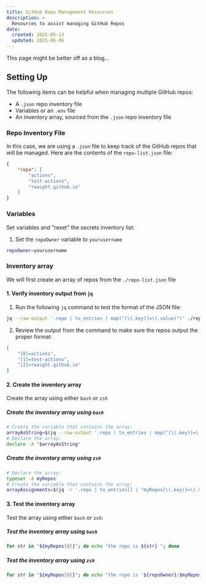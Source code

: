 ```yaml
---
title: GitHub Repo Management Resources
description: >
  Resources to assist managing GitHub Repos
date:
  created: 2025-05-13
  updated: 2025-06-06
---
```


<!--- Do not use a H1 element when the title is set in the frontmatter --->
<!--- # Coding Resources --->

This page might be better off as a blog...


## Setting Up

The following items can be helpful when managing multiple GitHub repos:

- A `.json` repo inventory file
- Variables or an `.env` file
- An inventory array, sourced from the `.json` repo inventory file


### Repo Inventory File

In this case, we are using a `.json` file to keep track of the GitHub repos that will be managed.
Here are the contents of the `repo-list.json` file:

```json
{
    "repo": [
        "actions",
        "test-actions",
        "rwaight.github.io"
    ]
}
```

### Variables

Set variables and "reset" the secrets inventory list:

1. Set the `repoOwner` variable to `yourusername`
```bash
repoOwner=yourusername
```


### Inventory array

We will first create an array of repos from the `./repo-list.json` file

#### 1. Verify inventory output from `jq`

1. Run the following `jq` command to test the format of the JSON file:
```bash
jq --raw-output '.repo | to_entries | map("[\(.key)]=\(.value)")' ./repo-list.json
```

2. Review the output from the command to make sure the repos output the proper format:
```json
[
    "[0]=actions",
    "[1]=test-actions",
    "[2]=rwaight.github.io"
]
```

<!--- other commands

# use 'jq' to print the entries with the '.key' and '.value'
jq -r '.repo | to_entries[]' ./repo-list.json

# use 'jq' to print the entries with only the '.value'
jq -r '.repo | to_entries[] | .value' ./repo-list.json

# use 'for' and 'jq' to iterate through the '.value' entries and print them one by one
for k in $(jq -r '.repo | to_entries[] | .value' ./repo-list.json); do
    echo $k
done

# extra commands to create an array object that is not sorted
array=()
while read -r value; do
    array+=("$value")
done < <(jq -r '.repo | to_entries[] | .value' ./repo-list.json)
for str in "${array[@]}"; do echo "the repo is ${str} "; done

# messy ways to sort by values within an array object
jq --sort-keys .repo ./repo-list.json | jq 'sort'
jq --sort-keys '.repo | sort' ./repo-list.json

# this is how to sort by values within an array of key/value pairs
jq -r '.repo | to_entries | sort_by(.value)' ./repo-list.json

# this is how to sort by values within an array of strings
jq -r '.repo | to_entries | sort_by(.value) | .[].value' ./repo-list.json

# create a sorted array with zsh
array=()
while read -r value; do
    array+=("$value")
done < <(jq -r '.repo | to_entries | sort_by(.value) | .[].value' ./repo-list.json)
for str in "${array[@]}"; do echo "the repo is ${str} "; done

--->

#### 2. Create the inventory array

Create the array using either `bash` or `zsh`

<!--- Resources about creating an array from JQ in either bash or zsh

- https://unix.stackexchange.com/questions/681354/using-jq-to-parse-json-string-with-multi-word-values-into-an-associative-array
- https://unix.stackexchange.com/questions/771700/how-to-persistently-store-associative-arrays-dictionaries-in-bash
- https://unix.stackexchange.com/questions/708130/how-can-i-create-a-json-object-from-an-associative-array-in-shell-using-jo

--->

##### Create the inventory array using `bash`

```bash
# Create the variable that contains the array:
arrayAsString=$(jq --raw-output '.repo | to_entries | map("[\(.key)]=\(.value)") | reduce .[] as $item ("myRepos=("; . + $item + " ") + ")"' ./repo-list.json)
# Declare the array:
declare -A "$arrayAsString"
```

<!--- Resources specific to bash

- https://phoenixnap.com/kb/bash-associative-array
- https://stackoverflow.com/questions/19742062/why-are-declare-f-and-declare-a-needed-in-bash-scripts/19742842#19742842

--->

##### Create the inventory array using `zsh`

```zsh
# Declare the array:
typeset -A myRepos
# Create the variable that contains the array:
arrayAssignments=$(jq -r '.repo | to_entries[] | "myRepos[\(.key)]=\(.value)"' ./repo-list.json)
```

<!--- Resources specific to zsh

- ZSH CheatSheet: https://gist.github.com/ClementNerma/1dd94cb0f1884b9c20d1ba0037bdcde2
- Associative arrays in zsh: https://scriptingosx.com/2019/11/associative-arrays-in-zsh/
- https://unix.stackexchange.com/questions/606070/how-to-iterate-over-array-indices-in-zsh
- https://unix.stackexchange.com/questions/702295/zsh-how-to-set-an-associative-array-name-and-content-dynamically
- https://www.reddit.com/r/zsh/comments/ijk0j5/join_key_and_values_of_associative_arrays_with/
- https://stackoverflow.com/questions/55615410/using-declare-in-zsh


--->


#### 3. Test the inventory array

Test the array using either `bash` or `zsh`:

##### Test the inventory array using `bash`

```bash
for str in "${myRepos[@]}"; do echo "the repo is ${str} "; done
```

##### Test the inventory array using `zsh`

```zsh
for str in "${myRepos[@]}"; do echo "the repo is '${repoOwner}/$myRepos[$str]' "; done
```
